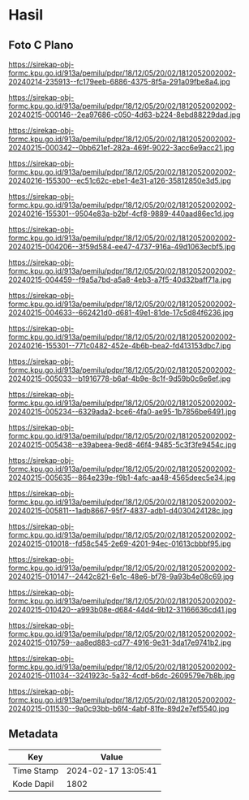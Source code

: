 # Hasil

## Foto C Plano

https://sirekap-obj-formc.kpu.go.id/913a/pemilu/pdpr/18/12/05/20/02/1812052002002-20240214-235913--fc179eeb-6886-4375-8f5a-291a09fbe8a4.jpg

https://sirekap-obj-formc.kpu.go.id/913a/pemilu/pdpr/18/12/05/20/02/1812052002002-20240215-000146--2ea97686-c050-4d63-b224-8ebd88229dad.jpg

https://sirekap-obj-formc.kpu.go.id/913a/pemilu/pdpr/18/12/05/20/02/1812052002002-20240215-000342--0bb621ef-282a-469f-9022-3acc6e9acc21.jpg

https://sirekap-obj-formc.kpu.go.id/913a/pemilu/pdpr/18/12/05/20/02/1812052002002-20240216-155300--ec51c62c-ebe1-4e31-a126-35812850e3d5.jpg

https://sirekap-obj-formc.kpu.go.id/913a/pemilu/pdpr/18/12/05/20/02/1812052002002-20240216-155301--9504e83a-b2bf-4cf8-9889-440aad86ec1d.jpg

https://sirekap-obj-formc.kpu.go.id/913a/pemilu/pdpr/18/12/05/20/02/1812052002002-20240215-004206--3f59d584-ee47-4737-916a-49d1063ecbf5.jpg

https://sirekap-obj-formc.kpu.go.id/913a/pemilu/pdpr/18/12/05/20/02/1812052002002-20240215-004459--f9a5a7bd-a5a8-4eb3-a7f5-40d32baff71a.jpg

https://sirekap-obj-formc.kpu.go.id/913a/pemilu/pdpr/18/12/05/20/02/1812052002002-20240215-004633--662421d0-d681-49e1-81de-17c5d84f6236.jpg

https://sirekap-obj-formc.kpu.go.id/913a/pemilu/pdpr/18/12/05/20/02/1812052002002-20240216-155301--771c0482-452e-4b6b-bea2-fd413153dbc7.jpg

https://sirekap-obj-formc.kpu.go.id/913a/pemilu/pdpr/18/12/05/20/02/1812052002002-20240215-005033--b1916778-b6af-4b9e-8c1f-9d59b0c6e6ef.jpg

https://sirekap-obj-formc.kpu.go.id/913a/pemilu/pdpr/18/12/05/20/02/1812052002002-20240215-005234--6329ada2-bce6-4fa0-ae95-1b7856be6491.jpg

https://sirekap-obj-formc.kpu.go.id/913a/pemilu/pdpr/18/12/05/20/02/1812052002002-20240215-005438--e39abeea-9ed8-46f4-9485-5c3f3fe9454c.jpg

https://sirekap-obj-formc.kpu.go.id/913a/pemilu/pdpr/18/12/05/20/02/1812052002002-20240215-005635--864e239e-f9b1-4afc-aa48-4565deec5e34.jpg

https://sirekap-obj-formc.kpu.go.id/913a/pemilu/pdpr/18/12/05/20/02/1812052002002-20240215-005811--1adb8667-95f7-4837-adb1-d4030424128c.jpg

https://sirekap-obj-formc.kpu.go.id/913a/pemilu/pdpr/18/12/05/20/02/1812052002002-20240215-010018--fd58c545-2e69-4201-94ec-01613cbbbf95.jpg

https://sirekap-obj-formc.kpu.go.id/913a/pemilu/pdpr/18/12/05/20/02/1812052002002-20240215-010147--2442c821-6e1c-48e6-bf78-9a93b4e08c69.jpg

https://sirekap-obj-formc.kpu.go.id/913a/pemilu/pdpr/18/12/05/20/02/1812052002002-20240215-010420--a993b08e-d684-44d4-9b12-31166636cd41.jpg

https://sirekap-obj-formc.kpu.go.id/913a/pemilu/pdpr/18/12/05/20/02/1812052002002-20240215-010759--aa8ed883-cd77-4916-9e31-3da17e9741b2.jpg

https://sirekap-obj-formc.kpu.go.id/913a/pemilu/pdpr/18/12/05/20/02/1812052002002-20240215-011034--3241923c-5a32-4cdf-b6dc-2609579e7b8b.jpg

https://sirekap-obj-formc.kpu.go.id/913a/pemilu/pdpr/18/12/05/20/02/1812052002002-20240215-011530--9a0c93bb-b6f4-4abf-81fe-89d2e7ef5540.jpg


## Metadata

| Key        | Value               |
| ---------- | ------------------- |
| Time Stamp | 2024-02-17 13:05:41 |
| Kode Dapil | 1802                |



